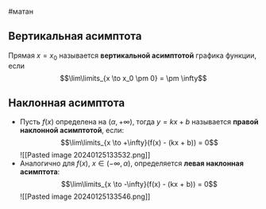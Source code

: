 #матан 
## Вертикальная асимптота
Прямая $x = x_0$ называется **вертикальной асимптотой** графика функции, если $$\lim\limits_{x \to x_0 \pm 0} = \pm \infty$$
## Наклонная асимптота
- Пусть $f(x)$ определена на $(\alpha, + \infty)$, тогда $y = kx + b$ называется **правой наклонной асимптотой**, если: $$\lim\limits_{x \to +\infty}(f(x) - (kx + b)) = 0$$![[Pasted image 20240125133532.png]]
- Аналогично для $f(x), \ x \in (-\infty, \alpha)$, определяется **левая наклонная асимптота**: $$\lim\limits_{x \to -\infty}(f(x) - (kx + b)) = 0$$![[Pasted image 20240125133546.png]]